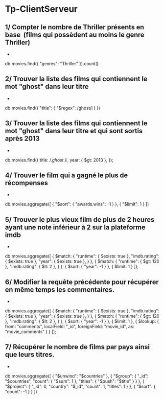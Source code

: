 # Tp-ClientServeur
## 1/ Compter le nombre de Thriller présents en base  (films qui possèdent au moins le genre Thriller)
*


db.movies.find({ "genres": "Thriller" }).count()


## 2/ Trouver la liste des films qui contiennent le mot "ghost" dans leur titre
*
db.movies.find({ "title": { "$regex": /ghost/i } })

## 3/ Trouver la liste des films qui contiennent le mot "ghost" dans leur titre et qui sont sortis après 2013
*
db.movies.find({
  title: /.*ghost.*/i,
  year: { $gt: 2013 },
});

## 4/ Trouver le film qui a gagné le plus de récompenses
*
db.movies.aggregate([
   { "$sort": { "awards.wins": -1 } },
   { "$limit": 1 }
])
## 5/ Trouver le plus vieux film de plus de 2 heures ayant une note inférieur à 2 sur la plateforme imdb
*
db.movies.aggregate([
{
  $match: {
    "runtime": { $exists: true },
    "imdb.rating": { $exists: true },
    "year": { $exists: true },
  }
},
{
  $match: {
    "runtime": { $gt: 120 },
    "imdb.rating": { $lt: 2 },
  }
},
{
  $sort: { "year": -1 }
},
{
  $limit: 1
}
]);

## 6/ Modifier la requête précédente pour récupérer en même temps les commentaires.
*
db.movies.aggregate([
{
  $match: {
    "runtime": { $exists: true },
    "imdb.rating": { $exists: true },
    "year": { $exists: true },
  }
},
{
  $match: {
    "runtime": { $gt: 120 },
    "imdb.rating": { $lt: 2 },
  }
},
{
  $sort: { "year": -1 }
},
{
  $limit: 1
},
{
  $lookup: {
    from: "comments",
    localField: "_id",
    foreignField: "movie_id",
    as: "movie_comments"
  }
}
]);

## 7/ Récupérer le nombre de films par pays ainsi que leurs titres.
*
db.movies.aggregate([
    { "$unwind": "$countries" },
    {
        "$group": {
            "_id": "$countries",
            "count": { "$sum": 1 },
            "titles": { "$push": "$title" }
        }
    },
    {
        "$project": {
            "_id": 0,
            "country": "$_id",
            "count": 1,
            "titles": 1
        }
    },
    { "$sort": { "count": -1 } }
])



